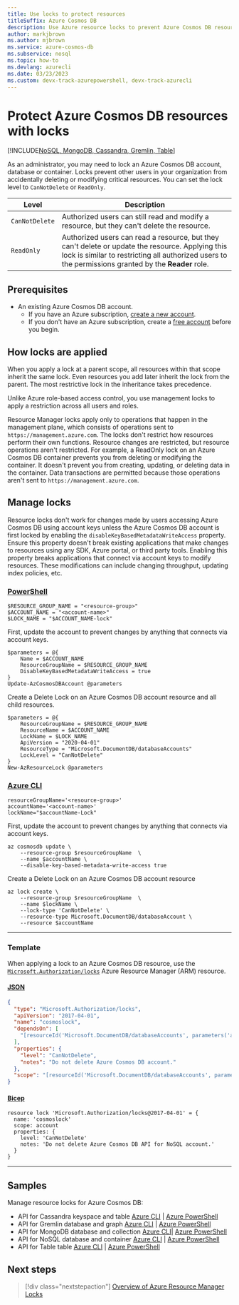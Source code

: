 ```yaml
---
title: Use locks to protect resources
titleSuffix: Azure Cosmos DB
description: Use Azure resource locks to prevent Azure Cosmos DB resources from being deleted or changed unintentionally.
author: markjbrown
ms.author: mjbrown
ms.service: azure-cosmos-db
ms.subservice: nosql
ms.topic: how-to
ms.devlang: azurecli
ms.date: 03/23/2023
ms.custom: devx-track-azurepowershell, devx-track-azurecli
---
```


# Protect Azure Cosmos DB resources with locks

[!INCLUDE[NoSQL, MongoDB, Cassandra, Gremlin, Table](includes/appliesto-nosql-mongodb-cassandra-gremlin-table.md)]

As an administrator, you may need to lock an Azure Cosmos DB account, database or container. Locks prevent other users in your organization from accidentally deleting or modifying critical resources. You can set the lock level to `CanNotDelete` or `ReadOnly`.

| Level | Description |
| --- | --- |
| `CanNotDelete` | Authorized users can still read and modify a resource, but they can't delete the resource. |
| `ReadOnly` | Authorized users can read a resource, but they can't delete or update the resource. Applying this lock is similar to restricting all authorized users to the permissions granted by the **Reader** role. |

## Prerequisites

- An existing Azure Cosmos DB account.
  - If you have an Azure subscription, [create a new account](nosql/how-to-create-account.md?tabs=azure-portal).
  - If you don't have an Azure subscription, create a [free account](https://azure.microsoft.com/free/?WT.mc_id=A261C142F) before you begin.

## How locks are applied

When you apply a lock at a parent scope, all resources within that scope inherit the same lock. Even resources you add later inherit the lock from the parent. The most restrictive lock in the inheritance takes precedence.

Unlike Azure role-based access control, you use management locks to apply a restriction across all users and roles.

Resource Manager locks apply only to operations that happen in the management plane, which consists of operations sent to `https://management.azure.com`. The locks don't restrict how resources perform their own functions. Resource changes are restricted, but resource operations aren't restricted. For example, a ReadOnly lock on an Azure Cosmos DB container prevents you from deleting or modifying the container. It doesn't prevent you from creating, updating, or deleting data in the container. Data transactions are permitted because those operations aren't sent to `https://management.azure.com`.

## Manage locks

Resource locks don't work for changes made by users accessing Azure Cosmos DB using account keys unless the Azure Cosmos DB account is first locked by enabling the `disableKeyBasedMetadataWriteAccess` property. Ensure this property doesn't break existing applications that make changes to resources using any SDK, Azure portal, or third party tools. Enabling this property breaks applications that connect via account keys to modify resources. These modifications can include changing throughput, updating index policies, etc.

### [PowerShell](#tab/powershell)

```powershell-interactive
$RESOURCE_GROUP_NAME = "<resource-group>"
$ACCOUNT_NAME = "<account-name>"
$LOCK_NAME = "$ACCOUNT_NAME-lock"
```

First, update the account to prevent changes by anything that connects via account keys.

```powershell-interactive
$parameters = @{
    Name = $ACCOUNT_NAME
    ResourceGroupName = $RESOURCE_GROUP_NAME
    DisableKeyBasedMetadataWriteAccess = true
}
Update-AzCosmosDBAccount @parameters
```

Create a Delete Lock on an Azure Cosmos DB account resource and all child resources.

```powershell-interactive
$parameters = @{
    ResourceGroupName = $RESOURCE_GROUP_NAME
    ResourceName = $ACCOUNT_NAME
    LockName = $LOCK_NAME
    ApiVersion = "2020-04-01"
    ResourceType = "Microsoft.DocumentDB/databaseAccounts"
    LockLevel = "CanNotDelete"
}
New-AzResourceLock @parameters
```

### [Azure CLI](#tab/azure-cli)

```azurecli-interactive
resourceGroupName='<resource-group>'
accountName='<account-name>'
lockName="$accountName-Lock"
```

First, update the account to prevent changes by anything that connects via account keys.

```azurecli-interactive
az cosmosdb update \
    --resource-group $resourceGroupName  \
    --name $accountName \
    --disable-key-based-metadata-write-access true
```

Create a Delete Lock on an Azure Cosmos DB account resource

```azurecli-interactive
az lock create \
    --resource-group $resourceGroupName  \
    --name $lockName \
    --lock-type 'CanNotDelete' \
    --resource-type Microsoft.DocumentDB/databaseAccount \
    --resource $accountName
```

---

### Template

When applying a lock to an Azure Cosmos DB resource, use the [``Microsoft.Authorization/locks``](/azure/templates/microsoft.authorization/2017-04-01/locks) Azure Resource Manager (ARM) resource.

#### [JSON](#tab/json)

```json
{
  "type": "Microsoft.Authorization/locks",
  "apiVersion": "2017-04-01",
  "name": "cosmoslock",
  "dependsOn": [
    "[resourceId('Microsoft.DocumentDB/databaseAccounts', parameters('accountName'))]"
  ],
  "properties": {
    "level": "CanNotDelete",
    "notes": "Do not delete Azure Cosmos DB account."
  },
  "scope": "[resourceId('Microsoft.DocumentDB/databaseAccounts', parameters('accountName'))]"
}
```

#### [Bicep](#tab/bicep)

```bicep
resource lock 'Microsoft.Authorization/locks@2017-04-01' = {
  name: 'cosmoslock'
  scope: account
  properties: {
    level: 'CanNotDelete'
    notes: 'Do not delete Azure Cosmos DB API for NoSQL account.'
  }
}
```

---

## Samples

Manage resource locks for Azure Cosmos DB:

- API for Cassandra keyspace and table [Azure CLI](scripts\cli\cassandra\lock.md) | [Azure PowerShell](scripts\powershell\cassandra\lock.md)
- API for Gremlin database and graph [Azure CLI](scripts\cli\gremlin\lock.md) | [Azure PowerShell](scripts\powershell\gremlin\lock.md)
- API for MongoDB database and collection [Azure CLI](scripts\cli\mongodb\lock.md)| [Azure PowerShell](scripts\powershell\mongodb\lock.md)
- API for NoSQL database and container [Azure CLI](scripts\cli\sql\lock.md) | [Azure PowerShell](scripts\powershell\sql\lock.md)
- API for Table table [Azure CLI](scripts\cli\table\lock.md) | [Azure PowerShell](scripts\powershell\table\lock.md)

## Next steps

> [!div class="nextstepaction"]
> [Overview of Azure Resource Manager Locks](/azure/azure-resource-manager/management/lock-resources)
